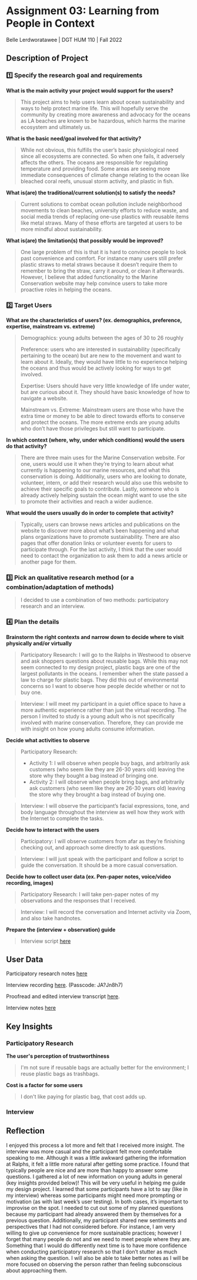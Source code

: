 # Assignment 03: Learning from People in Context 
Belle Lerdworatawee | DGT HUM 110 | Fall 2022

## Description of Project
### :one: Specify the research goal and requirements 
**What is the main activity your project would support for the users?**
> This project aims to help users learn about ocean sustainability and ways to help protect marine life. This will hopefully serve the community by creating more awareness and advocacy for the oceans as LA beaches are known to be hazardous, which harms the marine ecosystem and ultimately us. 

**What is the basic need/goal involved for that activity?**
> While not obvious, this fulfills the user’s basic physiological need since all ecosystems are connected. So when one fails, it adversely affects the others. The oceans are responsible for regulating temperature and providing food. Some areas are seeing more immediate consequences of climate change relating to the ocean like bleached coral reefs, unusual storm activity, and plastic in fish.   

**What is(are) the traditional/current solution(s) to satisfy the needs?**
> Current solutions to combat ocean pollution include neighborhood movements to clean beaches, university efforts to reduce waste, and social media trends of replacing one-use plastics with reusable items like metal straws. Many of these efforts are targeted at users to be more mindful about sustainability.   

**What is(are) the limitation(s) that possibly would be improved?**
> One large problem of this is that it is hard to convince people to look past convenience and comfort. For instance many users still prefer plastic straws to metal straws because it doesn’t require them to remember to bring the straw, carry it around, or clean it afterwards. However, I believe that added functionality to the Marine Conservation website may help convince users to take more proactive roles in helping the oceans. 

### :two: Target Users
**What are the characteristics of users? (ex. demographics, preference, expertise, mainstream vs. extreme)**
> Demographics: young adults between the ages of 30 to 26 roughly  
>
> Preference: users who are interested in sustainability (specifically pertaining to the ocean) but are new to the movement and want to learn about it. Ideally, they would have little to no experience helping the oceans and thus would be actively looking for ways to get involved.  
>
> Expertise: Users should have very little knowledge of life under water, but are curious about it. They should have basic knowledge of how to navigate a website.  
>
> Mainstream vs. Extreme: Mainstream users are those who have the extra time or money to be able to direct towards efforts to conserve and protect the oceans. The more extreme ends are young adults who don’t have those privileges but still want to participate. 

**In which context (where, why, under which conditions) would the users do that activity?**
> There are three main uses for the Marine Conservation website. For one, users would use it when they’re trying to learn about what currently is happening to our marine resources, and what this conservation is doing. Additionally, users who are looking to donate, volunteer, intern, or add their research would also use this website to achieve their specific goals to contribute. Lastly, someone who is already actively helping sustain the ocean might want to use the site to promote their activities and reach a wider audience.  

**What would the users usually do in order to complete that activity?**
> Typically, users can browse news articles and publications on the website to discover more about what’s been happening and what plans organizations have to promote sustainability. There are also pages that offer donation links or volunteer events for users to participate through. For the last activity, I think that the user would need to contact the organization to ask them to add a news article or another page for them.

### :three: Pick an qualitative research method (or a combination/adaptation of methods)
> I decided to use a combination of two methods: participatory research and an interview.

### :four: Plan the details
**Brainstorm the right contexts and narrow down to decide where to visit physically and/or virtually**
> Participatory Research: I will go to the Ralphs in Westwood to observe and ask shoppers questions about reusable bags. While this may not seem connected to my design project, plastic bags are one of the largest pollutants in the oceans. I remember when the state passed a law to charge for plastic bags. They did this out of environmental concerns so I want to observe how people decide whether or not to buy one.

> Interview: I will meet my participant in a quiet office space to have a more authentic experience rather than just the virtual recording. The person I invited to study is a young adult who is not specifically involved with marine conservation. Therefore, they can provide me with insight on how young adults consume information.

**Decide what activities to observe**
> Participatory Research:   
> * Activity 1: I will observe when people buy bags, and arbitrarily ask customers (who seem like they are 26-30 years old) leaving the store why they bought a bag instead of bringing one.  
> * Activity 2: I will observe when people bring bags, and arbitrarily ask customers (who seem like they are 26-30 years old) leaving the store why they brought a bag instead of buying one.  

> Interview: I will observe the participant’s facial expressions, tone, and body language throughout the interview as well how they work with the Internet to complete the tasks. 

**Decide how to interact with the users**
> Participatory: I will observe customers from afar as they’re finishing checking out, and approach some directly to ask questions. 

> Interview: I will just speak with the participant and follow a script to guide the conversation. It should be a more casual conversation. 

**Decide how to collect user data (ex. Pen-paper notes, voice/video recording, images)**
> Participatory Research: I will take pen-paper notes of my observations and the responses that I received. 

> Interview: I will record the conversation and Internet activity via Zoom, and also take handnotes.

**Prepare the (interview + observation) guide**
> Interview script [here](https://docs.google.com/document/d/1y2ErcifAN4cb65jco70WFvExIve2Sg26-qEzzCHR2FI/edit?usp=sharing)

## User Data

Participatory research notes [here](https://drive.google.com/file/d/1Tzg6WVA0XyIU2PnnC1muJXbxoFssnCVu/view?usp=sharing)

Interview recording [here](https://ucla.zoom.us/rec/play/fu0zTqUnYCERtQLJ4ak3JoetAaGC4J37dhncs_fpHPU_uEr7EujZkUIwxeRUGYKOQyxjRtheUhrTLGgI.A-I3EgpxWNcxVD9Z). (Passcode: JA?Jn8h7)

Proofread and edited interview transcript [here](https://docs.google.com/document/d/1Lx2UmrkvDvF_rtg1H84QHAOexPpFxxPxNvUBIlq41MY/edit?usp=sharing).

Interview notes [here](https://drive.google.com/file/d/1TySfG4INfIO9YJHbl6qYUVBgEDkSsXdB/view?usp=sharing)

## Key Insights

### Participatory Research

**The user's perception of trustworthiness**
> I'm not sure if reusable bags are actually better for the environment; I reuse plastic bags as trashbags.

**Cost is a factor for some users** 
> I don't like paying for plastic bag, that cost adds up.

### Interview 

## Reflection
I enjoyed this process a lot more and felt that I received more insight. The interview was more casual and the participant felt more comfortable speaking to me. Although it was a little awkward gathering the information at Ralphs, it felt a little more natural after getting some practice. I found that typically people are nice and are more than happy to answer some questions. I gathered a lot of new information on young adults in general (key insights provided below)! This will be very useful in helping me guide my design project. I learned that some participants have a lot to say (like in my interview) whereas some participants might need more prompting or motivation (as with last week’s user testing). In both cases, it’s important to improvise on the spot. I needed to cut out some of my planned questions because my participant had already answered them by themselves for a previous question. Additionally, my participant shared new sentiments and perspectives that I had not considered before. For instance, I am very willing to give up convenience for more sustainable practices; however I forget that many people do not and we need to meet people where they are. Something that I would do differently next time is to have more confidence when conducting participatory research so that I don’t stutter as much when asking the question. I will also be able to take better notes as I will be more focused on observing the person rather than feeling subconscious about approaching them.
